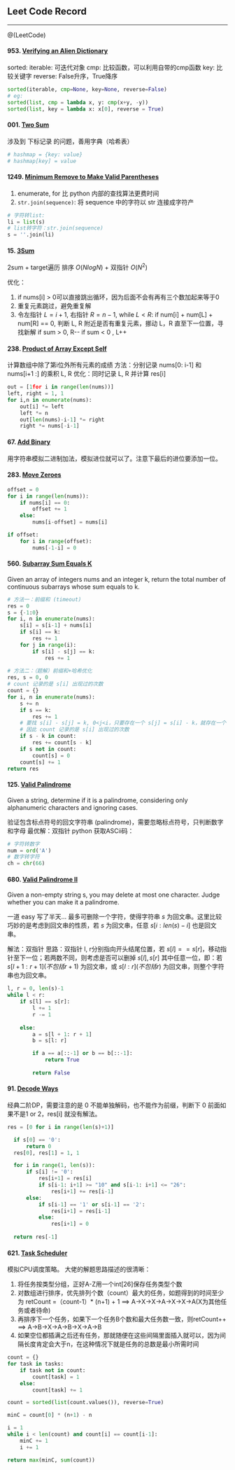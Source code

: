 ## Leet Code Record
--------
@(LeetCode)

#### 953. [Verifying an Alien Dictionary](https://leetcode-cn.com/problems/verifying-an-alien-dictionary/)
sorted:
iterable: 可迭代对象
cmp: 比较函数，可以利用自带的cmp函数
key: 比较关键字
reverse: False升序，True降序
```python
sorted(iterable, cmp=None, key=None, reverse=False)
# eg:
sorted(list, cmp = lambda x, y: cmp(x+y, -y))
sorted(list, key = lambda x: x[0], reverse = True)
```

#### 001. [Two Sum](https://leetcode-cn.com/problems/two-sum/)
涉及到 下标记录 的问题，善用字典（哈希表）
```python
# hashmap = {key: value}
# hashmap[key] = value
```

#### 1249. [Minimum Remove to Make Valid Parentheses](https://leetcode-cn.com/problems/minimum-remove-to-make-valid-parentheses/)
1. enumerate, for 比 python 内部的查找算法更费时间
2. `str.join(sequence)`: 将 sequence 中的字符以 str 连接成字符产
```python
# 字符转list:
li = list(s)
# list转字符：str.join(sequence)
s = ''.join(li)
```

#### 15. [3Sum](https://leetcode-cn.com/problems/3sum/)
2sum + target遍历 
排序 $O(NlogN)$ + 双指针 $O(N^2)$

优化：
1. if nums[i] > 0可以直接跳出循环，因为后面不会有再有三个数加起来等于0
2. 重复元素跳过，避免重复解
3. 令左指针 $L = i+1$, 右指针 $R = n-1$, while $L < R$:
	if num[i] + num[L] + num[R] == 0, 判断 L, R 附近是否有重复元素，挪动 L，R 直至下一位置，寻找新解
	if sum > 0, R--
	if sum < 0 , L++

#### 238. [Product of Array Except Self](https://leetcode-cn.com/problems/product-of-array-except-self/)
计算数组中除了第i位外所有元素的成绩
方法：分别记录 nums[0: i-1] 和 nums[i+1 :] 的乘积 L, R
优化：同时记录 L, R 并计算 res[i]
```python
out = [1for i in range(len(nums))]
left, right = 1, 1
for i,n in enumerate(nums):
    out[i] *= left
    left *= n
    out[len(nums)-i-1] *= right
    right *= nums[-i-1]
```

#### 67. [Add Binary](https://leetcode-cn.com/problems/add-binary/)
用字符串模拟二进制加法，模拟进位就可以了。注意下最后的进位要添加一位。

#### 283. [Move Zeroes](https://leetcode-cn.com/problems/move-zeroes/)
```python
offset = 0
for i in range(len(nums)):
    if nums[i] == 0:
        offset += 1
    else:
        nums[i-offset] = nums[i]

if offset:
    for i in range(offset):
        nums[-1-i] = 0
```

#### 560.  [Subarray Sum Equals K](https://leetcode-cn.com/problems/subarray-sum-equals-k/)
Given an array of integers nums and an integer k, return the total number of continuous subarrays whose sum equals to k.

```python
# 方法一：前缀和 (timeout)
res = 0
s = {-1:0}
for i, n in enumerate(nums):
    s[i] = s[i-1] + nums[i]
    if s[i] == k:
        res += 1
    for j in range(i):
        if s[i] - s[j] == k:
            res += 1
    
# 方法二：（题解）前缀和+哈希优化
res, s = 0, 0
# count 记录的是 s[i] 出现过的次数
count = {}
for i, n in enumerate(nums):
    s += n
    if s == k:
        res += 1
    # 要找 s[i] - s[j] = k, 0<j<i，只要存在一个 s[j] = s[i] - k，就存在一个 s[j: i] = k
    # 因此 count 记录的是 s[i] 出现过的次数
    if s - k in count:
        res += count[s - k]
    if s not in count:
        count[s] = 0
    count[s] += 1
return res
```

#### 125. [Valid Palindrome](https://leetcode-cn.com/problems/valid-palindrome/)
Given a string, determine if it is a palindrome, considering only alphanumeric characters and ignoring cases.

验证包含标点符号的回文字符串 (palindrome)，需要忽略标点符号，只判断数字和字母
最优解：双指针
python 获取ASCii码：
```python
# 字符转数字
num = ord('A')
# 数字转字符
ch = chr(66)
```

#### 680. [Valid Palindrome II](https://leetcode-cn.com/problems/valid-palindrome-ii/)
Given a non-empty string s, you may delete at most one character. Judge whether you can make it a palindrome.

一道 easy 写了半天... 
最多可删除一个字符，使得字符串 $s$ 为回文串。这里比较巧妙的是考虑到回文串的性质，若 $s$ 为回文串，任意 $s[i: len(s)-i]$ 也是回文串。

解法：双指针
思路：双指针 l, r分别指向开头结尾位置，若 $s[l] == s[r]$，移动指针至下一位；若两数不同，则考虑是否可以删掉 $s[l],  s[r]$ 其中任意一位，即：若 $s[l+1: r+1] (不包括 r+1)$ 为回文串，或 $s[l: r] (不包括 r)$ 为回文串，则整个字符串也为回文串。
```python
l, r = 0, len(s)-1
while l < r:
    if s[l] == s[r]:
        l += 1
        r -= 1
        
    else:
        a = s[l + 1: r + 1]
        b = s[l: r]

        if a == a[::-1] or b == b[::-1]:
            return True
            
        return False
```

#### 91. [Decode Ways](https://leetcode-cn.com/problems/decode-ways/)
经典二阶DP，需要注意的是 0 不能单独解码，也不能作为前缀，判断下 0 前面如果不是1 or 2，res[i] 就没有解法。
```python
res = [0 for i in range(len(s)+1)]

  if s[0] == '0':
      return 0
  res[0], res[1] = 1, 1

  for i in range(1, len(s)):
      if s[i] != '0':
          res[i+1] = res[i]
          if s[i-1: i+1] >= "10" and s[i-1: i+1] <= "26":
              res[i+1] += res[i-1]
      else:
          if s[i-1] == '1' or s[i-1] == '2':
              res[i+1] = res[i-1]
          else:
              res[i+1] = 0
  
  return res[-1]
```


#### 621. [Task Scheduler](https://leetcode-cn.com/problems/task-scheduler/)
模拟CPU调度策略。
大佬的解题思路描述的很清晰：
1. 将任务按类型分组，正好A-Z用一个int[26]保存任务类型个数
2. 对数组进行排序，优先排列个数（count）最大的任务，如题得到的时间至少为 retCount =（count-1）* (n+1) + 1 ==> A->X->X->A->X->X->A(X为其他任务或者待命)
3. 再排序下一个任务，如果下一个任务B个数和最大任务数一致，则retCount++ ==> A->B->X->A->B->X->A->B
4. 如果空位都插满之后还有任务，那就随便在这些间隔里面插入就可以，因为间隔长度肯定会大于n，在这种情况下就是任务的总数是最小所需时间

```python
count = {}
for task in tasks:
    if task not in count:
        count[task] = 1
    else:
        count[task] += 1

count = sorted(list(count.values()), reverse=True)

minC = count[0] * (n+1) - n

i = 1
while i < len(count) and count[i] == count[i-1]:
    minC += 1
    i += 1

return max(minC, sum(count))
```
